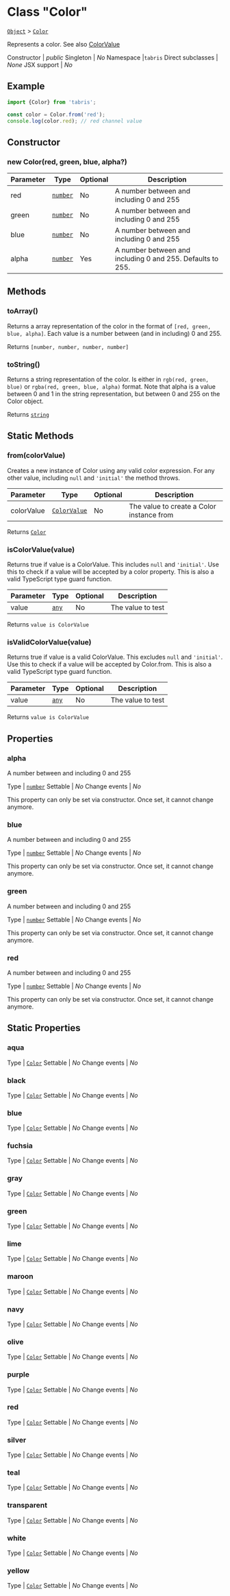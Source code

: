 ---
---
# Class "Color"

<span style="white-space:nowrap;">[`Object`](https://developer.mozilla.org/en-US/docs/Web/JavaScript/Reference/Global_Objects/Object)</span> > <span style="white-space:nowrap;">[`Color`](Color.md)</span>

Represents a color. See also [ColorValue](../types.html#colorvalue)


Constructor | *public*
Singleton | *No*
Namespace |`tabris`
Direct subclasses | *None*
JSX support | *No*


## Example
```js
import {Color} from 'tabris';

const color = Color.from('red');
console.log(color.red); // red channel value
```

## Constructor

### new Color(red, green, blue, alpha?)

Parameter|Type|Optional|Description
-|-|-|-
red | <span style="white-space:nowrap;">[`number`](https://developer.mozilla.org/en-US/docs/Web/JavaScript/Data_structures#Number_type)</span> | No | A number between and including 0 and 255
green | <span style="white-space:nowrap;">[`number`](https://developer.mozilla.org/en-US/docs/Web/JavaScript/Data_structures#Number_type)</span> | No | A number between and including 0 and 255
blue | <span style="white-space:nowrap;">[`number`](https://developer.mozilla.org/en-US/docs/Web/JavaScript/Data_structures#Number_type)</span> | No | A number between and including 0 and 255
alpha | <span style="white-space:nowrap;">[`number`](https://developer.mozilla.org/en-US/docs/Web/JavaScript/Data_structures#Number_type)</span> | Yes | A number between and including 0 and 255. Defaults to 255.

## Methods

### toArray()



Returns a array representation of the color in the format of `[red, green, blue, alpha]`. Each value is a number between (and in including) 0 and 255.

Returns <span style="white-space:nowrap;">`[number, number, number, number]`</span>

### toString()



Returns a string representation of the color. Is either in `rgb(red, green, blue)` or `rgba(red, green, blue, alpha)` format. Note that alpha is a value between 0 and 1 in the string representation, but between 0 and 255 on the Color object.

Returns <span style="white-space:nowrap;">[`string`](https://developer.mozilla.org/en-US/docs/Web/JavaScript/Data_structures#String_type)</span>

## Static Methods

### from(colorValue)



Creates a new instance of Color using any valid color expression. For any other value, including `null` and `'initial'` the method throws.


Parameter|Type|Optional|Description
-|-|-|-
colorValue | <span style="white-space:nowrap;">[`ColorValue`](../types.md#colorvalue)</span> | No | The value to create a Color instance from


Returns <span style="white-space:nowrap;">[`Color`](Color.md)</span>

### isColorValue(value)



Returns true if value is a ColorValue. This includes `null` and `'initial'`. Use this to check if a value will be accepted by a color property. This is also a valid TypeScript type guard function.


Parameter|Type|Optional|Description
-|-|-|-
value | <span style="white-space:nowrap;">[`any`](https://www.typescriptlang.org/docs/handbook/basic-types.html#any)</span> | No | The value to test


Returns <span style="white-space:nowrap;">`value is ColorValue`</span>

### isValidColorValue(value)



Returns true if value is a valid ColorValue. This excludes `null` and `'initial'`. Use this to check if a value will be accepted by Color.from. This is also a valid TypeScript type guard function.


Parameter|Type|Optional|Description
-|-|-|-
value | <span style="white-space:nowrap;">[`any`](https://www.typescriptlang.org/docs/handbook/basic-types.html#any)</span> | No | The value to test


Returns <span style="white-space:nowrap;">`value is ColorValue`</span>


## Properties

### alpha


A number between and including 0 and 255

Type | <span style="white-space:nowrap;">[`number`](https://developer.mozilla.org/en-US/docs/Web/JavaScript/Data_structures#Number_type)</span>
Settable | *No*
Change events | *No*




This property can only be set via constructor. Once set, it cannot change anymore.

### blue


A number between and including 0 and 255

Type | <span style="white-space:nowrap;">[`number`](https://developer.mozilla.org/en-US/docs/Web/JavaScript/Data_structures#Number_type)</span>
Settable | *No*
Change events | *No*




This property can only be set via constructor. Once set, it cannot change anymore.

### green


A number between and including 0 and 255

Type | <span style="white-space:nowrap;">[`number`](https://developer.mozilla.org/en-US/docs/Web/JavaScript/Data_structures#Number_type)</span>
Settable | *No*
Change events | *No*




This property can only be set via constructor. Once set, it cannot change anymore.

### red


A number between and including 0 and 255

Type | <span style="white-space:nowrap;">[`number`](https://developer.mozilla.org/en-US/docs/Web/JavaScript/Data_structures#Number_type)</span>
Settable | *No*
Change events | *No*




This property can only be set via constructor. Once set, it cannot change anymore.

## Static Properties

### aqua



Type | <span style="white-space:nowrap;">[`Color`](Color.md)</span>
Settable | *No*
Change events | *No*




### black



Type | <span style="white-space:nowrap;">[`Color`](Color.md)</span>
Settable | *No*
Change events | *No*




### blue



Type | <span style="white-space:nowrap;">[`Color`](Color.md)</span>
Settable | *No*
Change events | *No*




### fuchsia



Type | <span style="white-space:nowrap;">[`Color`](Color.md)</span>
Settable | *No*
Change events | *No*




### gray



Type | <span style="white-space:nowrap;">[`Color`](Color.md)</span>
Settable | *No*
Change events | *No*




### green



Type | <span style="white-space:nowrap;">[`Color`](Color.md)</span>
Settable | *No*
Change events | *No*




### lime



Type | <span style="white-space:nowrap;">[`Color`](Color.md)</span>
Settable | *No*
Change events | *No*




### maroon



Type | <span style="white-space:nowrap;">[`Color`](Color.md)</span>
Settable | *No*
Change events | *No*




### navy



Type | <span style="white-space:nowrap;">[`Color`](Color.md)</span>
Settable | *No*
Change events | *No*




### olive



Type | <span style="white-space:nowrap;">[`Color`](Color.md)</span>
Settable | *No*
Change events | *No*




### purple



Type | <span style="white-space:nowrap;">[`Color`](Color.md)</span>
Settable | *No*
Change events | *No*




### red



Type | <span style="white-space:nowrap;">[`Color`](Color.md)</span>
Settable | *No*
Change events | *No*




### silver



Type | <span style="white-space:nowrap;">[`Color`](Color.md)</span>
Settable | *No*
Change events | *No*




### teal



Type | <span style="white-space:nowrap;">[`Color`](Color.md)</span>
Settable | *No*
Change events | *No*




### transparent



Type | <span style="white-space:nowrap;">[`Color`](Color.md)</span>
Settable | *No*
Change events | *No*




### white



Type | <span style="white-space:nowrap;">[`Color`](Color.md)</span>
Settable | *No*
Change events | *No*




### yellow



Type | <span style="white-space:nowrap;">[`Color`](Color.md)</span>
Settable | *No*
Change events | *No*




